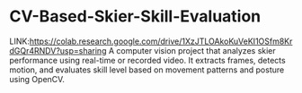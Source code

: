 # CV-Based-Skier-Skill-Evaluation
LINK:https://colab.research.google.com/drive/1XzJTLOAkoKuVeKI1OSfm8KrdGQr4RNDV?usp=sharing
A computer vision project that analyzes skier performance using real-time or recorded video. It extracts frames, detects motion, and evaluates skill level based on movement patterns and posture using OpenCV.

